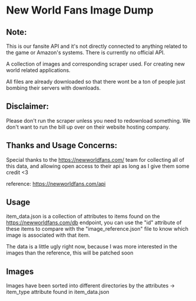 # New World Fans Image Dump

## Note: 
This is our fansite API and it's not directly connected to anything related to the game or Amazon's systems. There is currently no official API.


A collection of images and corresponding scraper used. For creating new world related applications. 

All files are already downloaded so that there wont be a ton of people just bombing their servers with downloads.

## Disclaimer:

Please don't run the scraper unless you need to redownload something. We don't want to run the bill up over on their website hosting company.


## Thanks and Usage Concerns:
Special thanks to the https://newworldfans.com/ team for collecting all of this data, and allowing open access to their api as long as I give them some credit <3

reference: https://newworldfans.com/api 


## Usage
item_data.json is a collection of attributes to items found on the https://newworldfans.com/db endpoint, you can use the "id" attribute of these items to compare with the "image_reference.json" file to know which image is associated with that item.

The data is a little ugly right now, because I was more interested in the images than the reference, this will be patched soon

## Images
Images have been sorted into different directories by the attributes -> item_type attribute found in item_data.json
